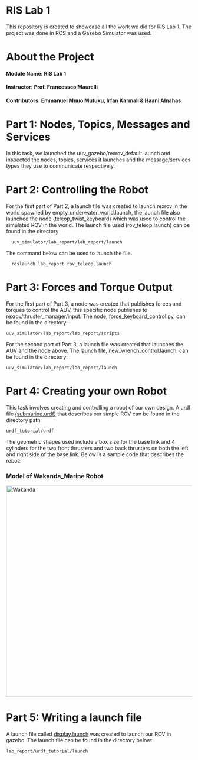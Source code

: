 # RIS Lab 1 
This repository is created to showcase all the work we did for RIS Lab 1. The project was done in ROS and a Gazebo Simulator was used. 

# About the Project

#### Module Name: RIS Lab 1
#### Instructor: Prof. Francessco Maurelli
#### Contributors: Emmanuel Muuo Mutuku, Irfan Karmali & Haani Alnahas 

# Part 1: Nodes, Topics, Messages and Services
In this task, we launched the uuv_gazebo/rexrov_default.launch and inspected the nodes, topics, services it launches and the message/services types they use to communicate respectively.

# Part 2: Controlling the Robot
For the first part of Part 2, a launch file was created to launch rexrov in the world spawned by empty_underwater_world.launch, the launch file also launched the node (teleop_twist_keyboard) which was used to control the simulated ROV in the world. 
The launch file used (rov_teleop.launch) can be found in the directory 

      uuv_simulator/lab_report/lab_report/launch
      
The command below can be used to launch the file.

      roslaunch lab_report rov_teleop.launch 

# Part 3: Forces and Torque Output
For the first part of Part 3, a node was created that publishes forces and torques to control the AUV, this specific node publishes to rexrov/thruster_manager/input. The node, [force_keyboard_control.py](https://github.com/karmali-irfan/Constructor-University/blob/main/RISLab1/scripts/force_keyboard_control.py), can be found in the directory: 

    uuv_simulator/lab_report/lab_report/scripts

For the second part of Part 3, a launch file was created that launches the AUV and the node above. The launch file, new_wrench_control.launch, can be found in the directory:

    uuv_simulator/lab_report/lab_report/launch

# Part 4: Creating your own Robot
This task involves creating and controlling a robot of our own design. A urdf file [(submarine.urdf)](https://github.com/karmali-irfan/Constructor-University/blob/main/RISLab1/urdf_tutorial/urdf/wakanda_marine.urdf) that describes our simple ROV can be found in the directory path 

    urdf_tutorial/urdf

The geometric shapes used include a box size for the base link and 4 cylinders for the two front thrusters and two back thrusters on both the left and right side of the base link. Below is a sample code that describes the robot:

  ### Model of Wakanda_Marine Robot
  <img width="572" alt="Wakanda" src="https://github.com/karmali-irfan/Constructor-University/assets/92548212/5455ede1-ed81-4321-b4c5-ef4db13886d2">

# Part 5: Writing a launch file
A launch file called [display.launch](https://github.com/karmali-irfan/Constructor-University/blob/main/RISLab1/urdf_tutorial/launch/display.launch) was created to launch our ROV in gazebo. The launch file can be found in the directory below: 


    lab_report/urdf_tutorial/launch 
    
